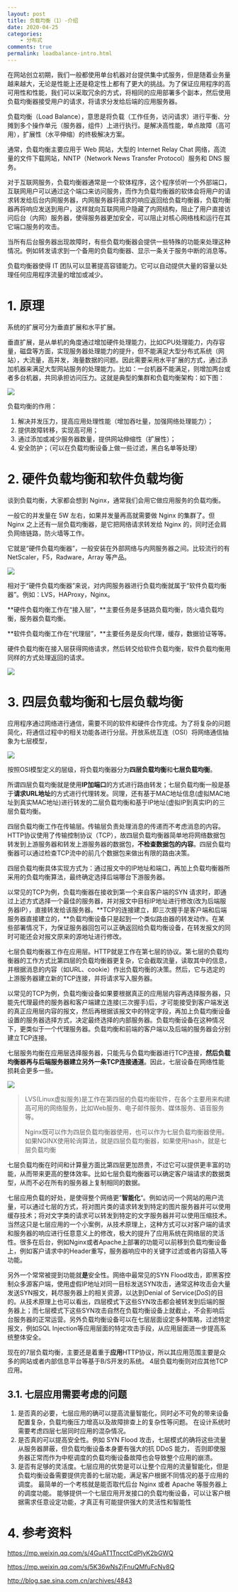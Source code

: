 ```yaml
---
layout: post
title: 负载均衡（1）-介绍
date: 2020-04-25
categories:
    - 分布式
comments: true
permalink: loadbalance-intro.html
---
```


在网站创立初期，我们一般都使用单台机器对台提供集中式服务，但是随着业务量越来越大，无论是性能上还是稳定性上都有了更大的挑战。为了保证应用程序的高可用性和性能，我们可以采取冗余的方式，将相同的应用部署多个副本，然后使用负载均衡器接受用户的请求，将请求分发给后端的应用服务器。

负载均衡（Load Balance），意思是将负载（工作任务，访问请求）进行平衡、分摊到多个操作单元（服务器，组件）上进行执行。是解决高性能，单点故障（高可用），扩展性（水平伸缩）的终极解决方案。

通常，负载均衡主要应用于 Web 网站，大型的 Internet Relay Chat 网络，高流量的文件下载网站，NNTP（Network News Transfer Protocol）服务和 DNS 服务。

对于互联网服务，负载均衡器通常是一个软体程序，这个程序侦听一个外部端口，互联网用户可以通过这个端口来访问服务，而作为负载均衡器的软体会将用户的请求转发给后台内网服务器，内网服务器将请求的响应返回给负载均衡器，负载均衡器再将响应发送到用户，这样就向互联网用户隐藏了内网结构，阻止了用户直接访问后台（内网）服务器，使得服务器更加安全，可以阻止对核心网络栈和运行在其它端口服务的攻击。

当所有后台服务器出现故障时，有些负载均衡器会提供一些特殊的功能来处理这种情况。例如转发请求到一个备用的负载均衡器、显示一条关于服务中断的消息等。

负载均衡器使得 IT 团队可以显著提高容错能力。它可以自动提供大量的容量以处理任何应用程序流量的增加或减少。

# 1. 原理
系统的扩展可分为垂直扩展和水平扩展。

垂直扩展，是从单机的角度通过增加硬件处理能力，比如CPU处理能力，内存容量，磁盘等方面，实现服务器处理能力的提升，但不能满足大型分布式系统（网站），大流量，高并发，海量数据的问题。因此需要采用水平扩展的方式，通过添加机器来满足大型网站服务的处理能力。比如：一台机器不能满足，则增加两台或者多台机器，共同承担访问压力。这就是典型的集群和负载均衡架构：如下图：

![](/assets/images/posts/loadbalance/loadbalance-0.png)

负载均衡的作用：

1. 解决并发压力，提高应用处理性能（增加吞吐量，加强网络处理能力）；
2. 提供故障转移，实现高可用；
3. 通过添加或减少服务器数量，提供网站伸缩性（扩展性）；
4. 安全防护；（可以在负载均衡设备上做一些过滤，黑白名单等处理）

# 2. 硬件负载均衡和软件负载均衡

谈到负载均衡，大家都会想到 Nginx，通常我们会用它做应用服务的负载均衡。

一般它的并发量在 5W 左右，如果并发量再高就需要做 Nginx 的集群了。但 Nginx 之上还有一层负载均衡器，是它把网络请求转发给 Nginx 的，同时还会肩负网络链路，防火墙等工作。

它就是“硬件负载均衡器”，一般安装在外部网络与内网服务器之间。比较流行的有 NetScaler，F5，Radware，Array 等产品。

![](/assets/images/posts/loadbalance/loadbalance-1.png)

相对于“硬件负载均衡器”来说，对内网服务器进行负载均衡就属于“软件负载均衡器”。例如：LVS，HAProxy，Nginx。

**硬件负载均衡工作在“接入层”，**主要任务是多链路负载均衡，防火墙负载均衡，服务器负载均衡。

**软件负载均衡工作在“代理层”，**主要任务是反向代理，缓存，数据验证等等。

硬件负载均衡在接入层获得网络请求，然后转交给软件负载均衡，软件负载均衡用同样的方式处理返回的请求。

![](/assets/images/posts/loadbalance/loadbalance-2.png)

# 3. 四层负载均衡和七层负载均衡

应用程序通过网络进行通信，需要不同的软件和硬件合作完成。为了将复杂的问题简化，将通信过程中的相关功能各进行分层。开放系统互连（OSI）将网络通信抽象为七层模型，

![](/assets/images/posts/loadbalance/loadbalance-3.png)

按照OSI模型定义的层级，将负载均衡器分为**四层负载均衡**和**七层负载均衡**。

所谓四层负载均衡就是使用**IP加端口**的方式进行路由转发；七层负载均衡一般是基于**请求URL地址**的方式进行代理转发。同理，还有基于MAC地址信息(虚拟MAC地址到真实MAC地址)进行转发的二层负载均衡和基于IP地址(虚拟IP到真实IP)的三层负载均衡。

四层负载均衡工作在传输层。传输层负责处理消息的传递而不考虑消息的内容。HTTP协议使用了传输控制协议（TCP），故四层负载均衡器简单地将网络数据包转发到上游服务器和转发上游服务器的数据包，**不检查数据包的内容**。四层负载均衡器可以通过检查TCP流中的前几个数据包来做出有限的路由决策。

四层负载均衡具体实现方式为：通过报文中的IP地址和端口，再加上负载均衡器所采用的负载均衡算法，最终确定选择后端哪台下游服务器。

以常见的TCP为例，负载均衡器在接收到第一个来自客户端的SYN  请求时，即通过上述方式选择一个最佳的服务器，并对报文中目标IP地址进行修改(改为后端服务器IP），直接转发给该服务器。**TCP的连接建立，即三次握手是客户端和后端服务器直接建立的，**负载均衡设备只是起到一个类似路由器的转发动作。在某些部署情况下，为保证服务器回包可以正确返回给负载均衡设备，在转发报文的同时可能还会对报文原来的源地址进行修改。

七层负载均衡器工作在应用层。HTTP就是工作在第七层的协议。第七层的负载均衡器的工作方式比第四层的负载均衡器更复杂，它会截取流量，读取其中的信息，并根据消息的内容（如URL、cookie）作出负载均衡的决策。然后，它与选定的上游服务器建立新的TCP连接，并将请求写入服务器。

以常见的TCP为例，负载均衡设备如果要根据真正的应用层内容再选择服务器，只能先代理最终的服务器和客户端建立连接(三次握手)后，才可能接受到客户端发送的真正应用层内容的报文，然后再根据该报文中的特定字段，再加上负载均衡设备设置的服务器选择方式，决定最终选择的内部服务器。负载均衡设备在这种情况下，更类似于一个代理服务器。负载均衡和前端的客户端以及后端的服务器会分别建立TCP连接。

七层服务均衡在应用层选择服务器，只能先与负载均衡器进行TCP连接，**然后负载均衡器再与后端服务器建立另外一条TCP连接通道**。因此，七层设备在网络性能损耗会更多一些。

![](/assets/images/posts/loadbalance/loadbalance-4.png)

> LVS(Linux虚拟服务)是工作在第四层的负载均衡软件，在各个主要用来构建高可用的网络服务，比如Web服务、电子邮件服务、媒体服务、语音服务等。
>
> Nginx既可以作为四层负载均衡器使用，也可以作为七层负载均衡器使用。如果NGINX使用轮询算法，就是四层负载均衡器，如果使用hash，就是七层负载均衡

七层负载均衡在时间和计算量方面比第四层更加昂贵，不过它可以提供更丰富的功能，从而带来更高的整体效率。比如七层负载均衡器可以确定客户端请求的数据类型，从而不必在所有的服务器上复制相同的数据。

七层应用负载的好处，是使得整个网络更”**智能化**“。例如访问一个网站的用户流量，可以通过七层的方式，将对图片类的请求转发到特定的图片服务器并可以使用缓存技术；将对文字类的请求可以转发到特定的文字服务器并可以使用压缩技术。当然这只是七层应用的一个小案例，从技术原理上，这种方式可以对客户端的请求和服务器的响应进行任意意义上的修改，极大的提升了应用系统在网络层的灵活性。很多在后台，例如Nginx或者Apache上部署的功能可以前移到负载均衡设备上，例如客户请求中的Header重写，服务器响应中的关键字过滤或者内容插入等功能。

另外一个常常被提到功能就**是**安全性。网络中最常见的SYN Flood攻击，即黑客控制众多源客户端，使用虚假IP地址对同一目标发送SYN攻击，通常这种攻击会大量发送SYN报文，耗尽服务器上的相关资源，以达到Denial of Service(*DoS*)的目的。从技术原理上也可以看出，四层模式下这些SYN攻击都会被转发到后端的服务器上；而七层模式下这些SYN攻击自然在负载均衡设备上就截止，不会影响后台服务器的正常运营。另外负载均衡设备可以在七层层面设定多种策略，过滤特定报文，例如SQL Injection等应用层面的特定攻击手段，从应用层面进一步提高系统整体安全。

现在的7层负载均衡，主要还是着重于**应用**HTTP协议，所以其应用范围主要是众多的网站或者内部信息平台等基于B/S开发的系统。 4层负载均衡则对应其他TCP应用。

## 3.1. 七层应用需要考虑的问题

1. 是否真的必要，七层应用的确可以提高流量智能化，同时必不可免的带来设备配置复杂，负载均衡压力增高以及故障排查上的复杂性等问题。
    在设计系统时需要考虑四层七层同时应用的混杂情况。
2. 是否真的可以提高安全性。例如 SYN Flood 攻击，七层模式的确将这些流量从服务器屏蔽，但负载均衡设备本身要有强大的抗 DDoS 能力，
    否则即使服务器正常而作为中枢调度的负载均衡设备故障也会导致整个应用的崩溃。
3. 是否有足够的灵活度。七层应用的优势是可以让整个应用的流量智能化，但是负载均衡设备需要提供完善的七层功能，满足客户根据不同情况的基于应用的调度。
    最简单的一个考核就是能否取代后台 Nginx 或者 Apache 等服务器上的调度功能。
    能够提供一个七层应用开发接口的负载均衡设备，可以让客户根据需求任意设定功能，才真正有可能提供强大的灵活性和智能性


# 4. 参考资料

https://mp.weixin.qq.com/s/4GuAT1TncctCdPIyK2bGWQ

https://mp.weixin.qq.com/s/5K36wNsZjFnuQMfuFcNv8Q

http://blog.sae.sina.com.cn/archives/4843